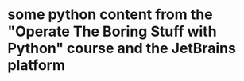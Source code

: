 # some python content from the "Operate The Boring Stuff with Python" course and the JetBrains platform
